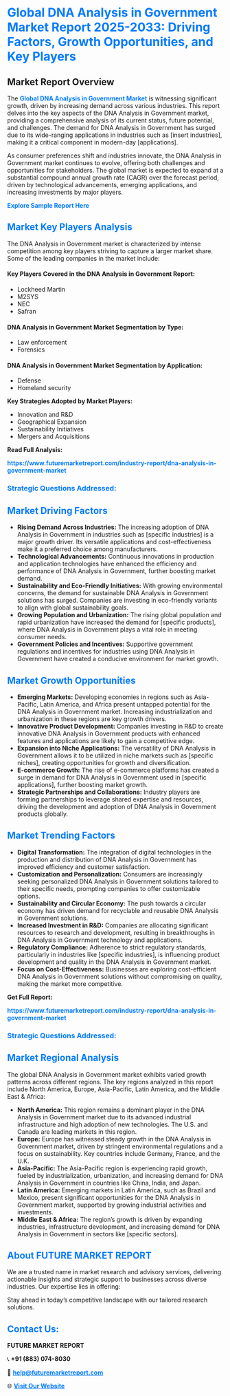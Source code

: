 <h1 style="color: #007BFF;">Global DNA Analysis in Government Market Report 2025-2033: Driving Factors, Growth Opportunities, and Key Players</h1>

<section id="overview">
<h2>Market Report Overview</h2>
<p>The <a href="https://www.futuremarketreport.com/industry-report/dna-analysis-in-government-market" style="color: #007BFF; text-decoration: none;"><strong>Global DNA Analysis in Government Market</strong></a> is witnessing significant growth, driven by increasing demand across various industries. This report delves into the key aspects of the DNA Analysis in Government market, providing a comprehensive analysis of its current status, future potential, and challenges. The demand for DNA Analysis in Government has surged due to its wide-ranging applications in industries such as [insert industries], making it a critical component in modern-day [applications].</p>
<p>As consumer preferences shift and industries innovate, the DNA Analysis in Government market continues to evolve, offering both challenges and opportunities for stakeholders. The global market is expected to expand at a substantial compound annual growth rate (CAGR) over the forecast period, driven by technological advancements, emerging applications, and increasing investments by major players.</p>
</section>

<section id="overview">
<p><a href="https://www.futuremarketreport.com/request-sample/reportId=56817" style="color: #007BFF; text-decoration: none;"><strong>Explore Sample Report Here</strong></a></p>
</section>

<section id="key-players">
<h2 style="color: #007BFF;">Market Key Players Analysis</h2>
<p>The DNA Analysis in Government market is characterized by intense competition among key players striving to capture a larger market share. Some of the leading companies in the market include:</p>
<h4>Key Players Covered in the DNA Analysis in Government Report:</h4>
<ul><li>Lockheed Martin</li><li>M2SYS</li><li>NEC</li><li>Safran</li></ul>
<h4>DNA Analysis in Government Market Segmentation by Type:</h4>
<ul><li>Law enforcement</li><li>Forensics</li></ul>

<h4>DNA Analysis in Government Market Segmentation by Application:</h4>
<ul><li>Defense</li><li>Homeland security</li></ul>
<p><strong>Key Strategies Adopted by Market Players:</strong></p>
<ul>
<li>Innovation and R&D</li>
<li>Geographical Expansion</li>
<li>Sustainability Initiatives</li>
<li>Mergers and Acquisitions</li>
</ul>
</section>

<section>
<p><strong>Read Full Analysis: </strong></p><a href="https://www.futuremarketreport.com/industry-report/dna-analysis-in-government-market" style="color: #007BFF; text-decoration: none;"><strong>https://www.futuremarketreport.com/industry-report/dna-analysis-in-government-market</strong></a>
<h3 style="color: #007BFF;">Strategic Questions Addressed:</h3>
</section>

<section id="driving-factors">
<h2 style="color: #007BFF;">Market Driving Factors</h2>
<ul>
<li><strong>Rising Demand Across Industries:</strong> The increasing adoption of DNA Analysis in Government in industries such as [specific industries] is a major growth driver. Its versatile applications and cost-effectiveness make it a preferred choice among manufacturers.</li>
<li><strong>Technological Advancements:</strong> Continuous innovations in production and application technologies have enhanced the efficiency and performance of DNA Analysis in Government, further boosting market demand.</li>
<li><strong>Sustainability and Eco-Friendly Initiatives:</strong> With growing environmental concerns, the demand for sustainable DNA Analysis in Government solutions has surged. Companies are investing in eco-friendly variants to align with global sustainability goals.</li>
<li><strong>Growing Population and Urbanization:</strong> The rising global population and rapid urbanization have increased the demand for [specific products], where DNA Analysis in Government plays a vital role in meeting consumer needs.</li>
<li><strong>Government Policies and Incentives:</strong> Supportive government regulations and incentives for industries using DNA Analysis in Government have created a conducive environment for market growth.</li>
</ul>
</section>

<section id="growth-opportunities">
<h2 style="color: #007BFF;">Market Growth Opportunities</h2>
<ul>
<li><strong>Emerging Markets:</strong> Developing economies in regions such as Asia-Pacific, Latin America, and Africa present untapped potential for the DNA Analysis in Government market. Increasing industrialization and urbanization in these regions are key growth drivers.</li>
<li><strong>Innovative Product Development:</strong> Companies investing in R&D to create innovative DNA Analysis in Government products with enhanced features and applications are likely to gain a competitive edge.</li>
<li><strong>Expansion into Niche Applications:</strong> The versatility of DNA Analysis in Government allows it to be utilized in niche markets such as [specific niches], creating opportunities for growth and diversification.</li>
<li><strong>E-commerce Growth:</strong> The rise of e-commerce platforms has created a surge in demand for DNA Analysis in Government used in [specific applications], further boosting market growth.</li>
<li><strong>Strategic Partnerships and Collaborations:</strong> Industry players are forming partnerships to leverage shared expertise and resources, driving the development and adoption of DNA Analysis in Government products globally.</li>
</ul>
</section>

<section id="trending-factors">
<h2 style="color: #007BFF;">Market Trending Factors</h2>
<ul>
<li><strong>Digital Transformation:</strong> The integration of digital technologies in the production and distribution of DNA Analysis in Government has improved efficiency and customer satisfaction.</li>
<li><strong>Customization and Personalization:</strong> Consumers are increasingly seeking personalized DNA Analysis in Government solutions tailored to their specific needs, prompting companies to offer customizable options.</li>
<li><strong>Sustainability and Circular Economy:</strong> The push towards a circular economy has driven demand for recyclable and reusable DNA Analysis in Government solutions.</li>
<li><strong>Increased Investment in R&D:</strong> Companies are allocating significant resources to research and development, resulting in breakthroughs in DNA Analysis in Government technology and applications.</li>
<li><strong>Regulatory Compliance:</strong> Adherence to strict regulatory standards, particularly in industries like [specific industries], is influencing product development and quality in the DNA Analysis in Government market.</li>
<li><strong>Focus on Cost-Effectiveness:</strong> Businesses are exploring cost-efficient DNA Analysis in Government solutions without compromising on quality, making the market more competitive.</li>
</ul>
</section>

<section>
<p><strong>Get Full Report: </strong></p><a href="https://www.futuremarketreport.com/industry-report/dna-analysis-in-government-market" style="color: #007BFF; text-decoration: none;"><strong>https://www.futuremarketreport.com/industry-report/dna-analysis-in-government-market</strong></a>
<h3 style="color: #007BFF;">Strategic Questions Addressed:</h3>
</section>


<section id="regional-analysis">
<h2 style="color: #007BFF;">Market Regional Analysis</h2>
<p>The global DNA Analysis in Government market exhibits varied growth patterns across different regions. The key regions analyzed in this report include North America, Europe, Asia-Pacific, Latin America, and the Middle East & Africa:</p>
<ul>
<li><strong>North America:</strong> This region remains a dominant player in the DNA Analysis in Government market due to its advanced industrial infrastructure and high adoption of new technologies. The U.S. and Canada are leading markets in this region.</li>
<li><strong>Europe:</strong> Europe has witnessed steady growth in the DNA Analysis in Government market, driven by stringent environmental regulations and a focus on sustainability. Key countries include Germany, France, and the U.K.</li>
<li><strong>Asia-Pacific:</strong> The Asia-Pacific region is experiencing rapid growth, fueled by industrialization, urbanization, and increasing demand for DNA Analysis in Government in countries like China, India, and Japan.</li>
<li><strong>Latin America:</strong> Emerging markets in Latin America, such as Brazil and Mexico, present significant opportunities for the DNA Analysis in Government market, supported by growing industrial activities and investments.</li>
<li><strong>Middle East & Africa:</strong> The region’s growth is driven by expanding industries, infrastructure development, and increasing demand for DNA Analysis in Government in sectors like [specific sectors].</li>
</ul>
</section>

<footer>
<h2 style="color: #007BFF;">About FUTURE MARKET REPORT</h2>
<p>We are a trusted name in market research and advisory services, delivering actionable insights and strategic support to businesses across diverse industries. Our expertise lies in offering:</p>

<p>Stay ahead in today’s competitive landscape with our tailored research solutions.</p>

<h2 style="color: #007BFF;">Contact Us:</h2>
<p><strong>FUTURE MARKET REPORT</strong></p>
<p>📞 <strong>+91 (883) 074-8030</strong></p>
<p>📧 <strong><a href="mailto:help@futuremarketreport.com" style="color: #007BFF;">help@futuremarketreport.com</a></strong></p>
<p>🌐 <strong><a href="https://www.futuremarketreport.com/" style="color: #007BFF;">Visit Our Website</a></strong></p>
</footer>